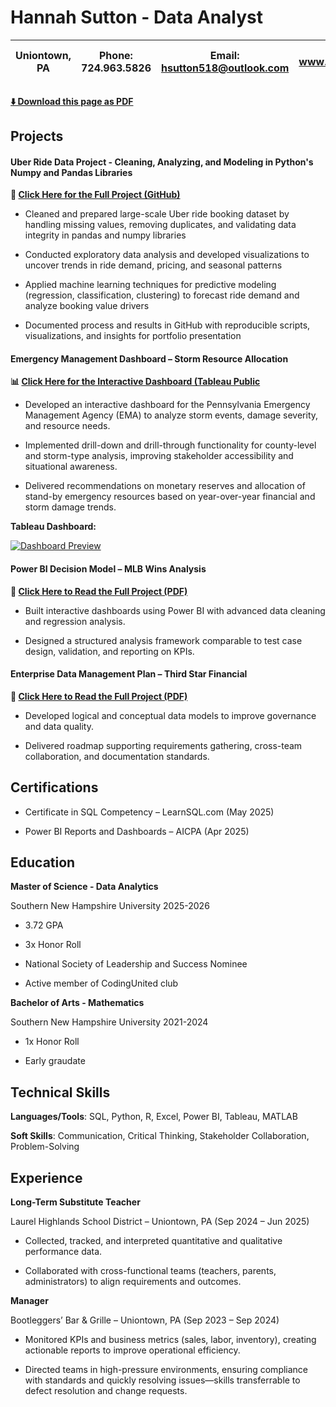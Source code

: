 # Hannah Sutton - Data Analyst 

<!-- PDF-ONLY-START -->
 Uniontown, PA | Phone: 724.963.5826 | Email: hsutton518@outlook.com | LinkedIn: www.linkedin.com/in/hannah-1-sutton | Github: https://hannahsutton1.github.io/portfolio/ 
| --- | --- | --- | --- | --- |
<!-- PDF-ONLY-END -->


<!-- PDF-EXCLUDE-START -->
#### [⬇️ Download this page as PDF](/downloads/readme.pdf)
<!-- PDF-EXCLUDE-END -->
 

## Projects 
#### Uber Ride Data Project - Cleaning, Analyzing, and Modeling in Python's Numpy and Pandas Libraries 

**📄 [Click Here for the Full Project (GitHub)](https://github.com/hannahsutton1/uber.data)**

- Cleaned and prepared large-scale Uber ride booking dataset by handling missing values, removing duplicates, and validating data integrity in pandas and numpy libraries

- Conducted exploratory data analysis and developed visualizations to uncover trends in ride demand, pricing, and seasonal patterns

- Applied machine learning techniques for predictive modeling (regression, classification, clustering) to forecast ride demand and analyze booking value drivers

- Documented process and results in GitHub with reproducible scripts, visualizations, and insights for portfolio presentation
  

#### Emergency Management Dashboard – Storm Resource Allocation 

**📊 [Click Here for the Interactive Dashboard (Tableau Public](https://public.tableau.com/views/StormDashboard_17559311714590/Dashboard1?:language=en-US&:sid=&:redirect=auth&:display_count=n&:origin=viz_share_link)**


- Developed an interactive dashboard for the Pennsylvania Emergency Management Agency (EMA) to analyze storm events, damage severity, and resource needs.

  
- Implemented drill-down and drill-through functionality for county-level and storm-type analysis, improving stakeholder accessibility and situational awareness.

  
- Delivered recommendations on monetary reserves and allocation of stand-by emergency resources based on year-over-year financial and storm damage trends.




<!-- PDF-EXCLUDE-START -->
**Tableau Dashboard:**

[![Dashboard Preview](https://public.tableau.com/static/images/St/StormDashboard_17559311714590/Dashboard1/1.png)](https://public.tableau.com/views/StormDashboard_17559311714590/Dashboard1?:language=en-US&:sid=&:redirect=auth&:display_count=n&:origin=viz_share_link)
<!-- PDF-EXCLUDE-END -->


#### Power BI Decision Model – MLB Wins Analysis 

**📄 [Click Here to Read the Full Project (PDF)](downloads/DAT%20520%20Final%20Project.pdf)**

- Built interactive dashboards using Power BI with advanced data cleaning and regression analysis.

  
- Designed a structured analysis framework comparable to test case design, validation, and reporting on KPIs.





#### Enterprise Data Management Plan – Third Star Financial 

**📄 [Click Here to Read the Full Project (PDF)](downloads/DAT%20515%20Final%20Project.pdf)**

- Developed logical and conceptual data models to improve governance and data quality.

  
- Delivered roadmap supporting requirements gathering, cross-team collaboration, and documentation standards.





## Certifications 
- Certificate in SQL Competency – LearnSQL.com (May 2025)

  
- Power BI Reports and Dashboards – AICPA (Apr 2025)


## Education
**Master of Science - Data Analytics** 


Southern New Hampshire University 2025-2026


- 3.72 GPA


- 3x Honor Roll 


- National Society of Leadership and Success Nominee


- Active member of CodingUnited club


**Bachelor of Arts - Mathematics** 


Southern New Hampshire University 2021-2024


- 1x Honor Roll


- Early graudate 


## Technical Skills 

**Languages/Tools**: SQL, Python, R, Excel, Power BI, Tableau, MATLAB


**Soft Skills**: Communication, Critical Thinking, Stakeholder Collaboration, Problem-Solving 


## Experience 

**Long-Term Substitute Teacher**

Laurel Highlands School District – Uniontown, PA (Sep 2024 – Jun 2025)


- Collected, tracked, and interpreted quantitative and qualitative performance data.


- Collaborated with cross-functional teams (teachers, parents, administrators) to align requirements and outcomes.


**Manager**

Bootleggers’ Bar & Grille – Uniontown, PA (Sep 2023 – Sep 2024)


- Monitored KPIs and business metrics (sales, labor, inventory), creating actionable reports to improve operational efficiency. 


- Directed teams in high-pressure environments, ensuring compliance with standards and quickly resolving issues—skills transferrable to defect resolution and change requests. 
